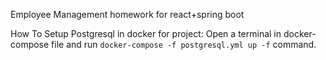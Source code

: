 Employee Management homework for react+spring boot

How To Setup Postgresql in docker for project:
Open a terminal in docker-compose file and run `docker-compose -f postgresql.yml up -f` command. 
